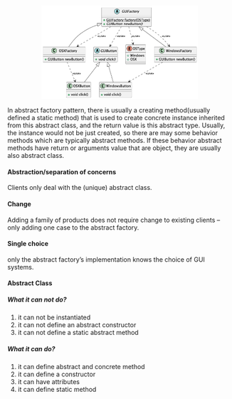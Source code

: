 
<div style="text-align:center">
    <img src="abstractFactory.png" style="width:70%" alt="UML diagram"/>
</div>

In abstract factory pattern, there is usually a creating method(usually defined a static method) 
that is used to create concrete instance inherited from this abstract class, and the return value is this abstract type.
Usually, the instance would not be just created, so there are may some behavior methods which are
typically abstract methods. If these behavior abstract methods have return or arguments value that are 
object, they are usually also abstract class.

#### Abstraction/separation of concerns 
Clients only deal with
the (unique) abstract class.
#### Change
Adding a family of
products does not require
change to existing clients –
only adding one case to the
abstract factory.
#### Single choice
only the abstract
factory’s implementation knows
the choice of GUI systems.

#### Abstract Class
##### What it can not do?
1. it can not be instantiated 
2. it can not define an abstract constructor
3. it can not define a static abstract method

##### What it can do?
1. it can define abstract and concrete method
2. it can define a constructor
3. it can have attributes
4. it can define static method


